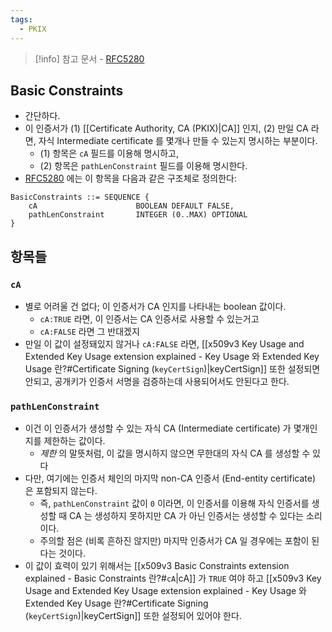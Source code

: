 ```yaml
---
tags:
  - PKIX
---
```

> [!info] 참고 문서 - [RFC5280](https://www.rfc-editor.org/rfc/rfc5280#section-4.2.1.9)

## Basic Constraints

- 간단하다.
- 이 인증서가 (1) [[Certificate Authority, CA (PKIX)|CA]] 인지, (2) 만일 CA 라면, 자식 Intermediate certificate 를 몇개나 만들 수 있는지 명시하는 부분이다.
	- (1) 항목은 `cA` 필드를 이용해 명시하고,
	- (2) 항목은 `pathLenConstraint` 필드를 이용해 명시한다.
- [RFC5280](https://www.rfc-editor.org/rfc/rfc5280#section-4.2.1.9) 에는 이 항목을 다음과 같은 구조체로 정의한다:

```
BasicConstraints ::= SEQUENCE {
	cA                      BOOLEAN DEFAULT FALSE,
	pathLenConstraint       INTEGER (0..MAX) OPTIONAL
}
```

## 항목들

### `cA`

- 별로 어려울 건 없다; 이 인증서가 CA 인지를 나타내는 boolean 값이다.
	- `cA:TRUE` 라면, 이 인증서는 CA 인증서로 사용할 수 있는거고
	- `cA:FALSE` 라면 그 반대겠지
- 만일 이 값이 설정돼있지 않거나 `cA:FALSE` 라면, [[x509v3 Key Usage and Extended Key Usage extension explained - Key Usage 와 Extended Key Usage 란?#Certificate Signing (`keyCertSign`)|keyCertSign]] 또한 설정되면 안되고, 공개키가 인증서 서명을 검증하는데 사용되어서도 안된다고 한다.

### `pathLenConstraint`

- 이건 이 인증서가 생성할 수 있는 자식 CA (Intermediate certificate) 가 몇개인지를 제한하는 값이다.
	- *제한* 의 말뜻처럼, 이 값을 명시하지 않으면 무한대의 자식 CA 를 생성할 수 있다
- 다만, 여기에는 인증서 체인의 마지막 non-CA 인증서 (End-entity certificate) 은 포함되지 않는다.
	- 즉, `pathLenConstraint` 값이 `0` 이라면, 이 인증서를 이용해 자식 인증서를 생성할 때 CA 는 생성하지 못하지만 CA 가 아닌 인증서는 생성할 수 있다는 소리이다.
	- 주의할 점은 (비록 흔하진 않지만) 마지막 인증서가 CA 일 경우에는 포함이 된다는 것이다.
- 이 값이 효력이 있기 위해서는 [[x509v3 Basic Constraints extension explained - Basic Constraints 란?#`cA`|cA]] 가 `TRUE` 여야 하고 [[x509v3 Key Usage and Extended Key Usage extension explained - Key Usage 와 Extended Key Usage 란?#Certificate Signing (`keyCertSign`)|keyCertSign]] 또한 설정되어 있어야 한다.